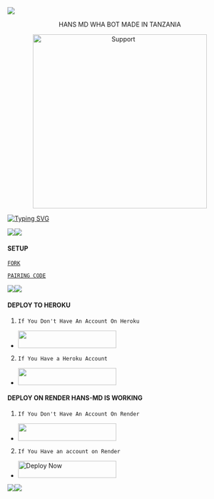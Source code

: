 <a><img src='https://files.catbox.moe/3vkm13.jpeg'/></a><a><img src=''/></a>


<p align="center">                                                  HANS MD WHA BOT MADE IN TANZANIA  
  

</p>
<p align="center"> 
  <a href="https://whatsapp.com/channel/0029VagWQ255q08VTCRQKP09">
    <img alt=Support height="390" src="https://files.catbox.moe/3vkm13.png"> 
    </p>
 
 
 


<a href="https://git.io/typing-svg"><img src="https://readme-typing-svg.demolab.com?font=Fira+Code&pause=1000&random=false&width=435&lines=THIS+IS+HANS-MD+MADE+IN+TANZANIA+🇹🇿✌️😎🤏" alt="Typing SVG" /></a>



<a><img src='https://files.catbox.moe/3vkm13.jpeg'/></a><a><img src='https://files.catbox.moe/3vkm13.jpeg'/></a>


#### SETUP 


[`FORK`](https://github.com/HANSTZTECH/HANS-MD/fork)


 


[`PAIRING CODE`](https://anyway-0t9v.onrender.com)
 

<a><img src='https://files.catbox.moe/3vkm13.jpeg'/></a><a><img src='https://files.catbox.moe/3vkm13.jpeg'/></a>


#### DEPLOY TO HEROKU 
1. `If You Don't Have An Account On Heroku`

- <a align="center"><a href="https://signup.heroku.com">
 <img src="https://img.shields.io/badge/Create%20Account%20Now-blue?style=for-the-badge&logo=heroku" width="220" height="38.45"/></a></p>

2. `If You Have a Heroku Account`

  - <a align="center"><a href="https://dashboard.heroku.com/new?template=https://github.com/HANSTZ121/HANS-MD"> <img src="https://img.shields.io/badge/DEPLOY%20NOW-blue?style=for-the-badge&logo=heroku" width="220" height="38.45"/></a></p>


#### DEPLOY ON RENDER HANS-MD IS WORKING 
1. `If You Don't Have An Account On Render`
- <a href="https://dashboard.render.com/register"><img src="https://img.shields.io/badge/CREATE AN ACCOUNT NOW-h?color=red&style=for-the-badge&logo=msi" width="220" height="38.45"/></a></p>

2. `If You Have an account on Render`
- <a href="https://render.com"><img title="Deploy Now" src="https://img.shields.io/badge/DEPLOY NOW HANS-MD-h?color=red&style=for-the-badge&logo=msi" width="220" height="38.45"/></a></p>

<a><img src='https://files.catbox.moe/3vkm13.jpeg'/></a><a><img src='https://files.catbox.moe/3vkm13.jpeg'/></a>
